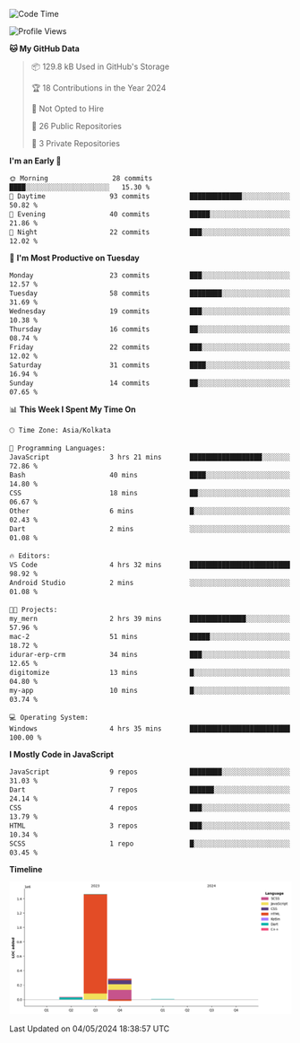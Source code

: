 <!--START_SECTION:waka-->
![Code Time](http://img.shields.io/badge/Code%20Time-358%20hrs%2026%20mins-blue)

![Profile Views](http://img.shields.io/badge/Profile%20Views-11-blue)

**🐱 My GitHub Data** 

> 📦 129.8 kB Used in GitHub's Storage 
 > 
> 🏆 18 Contributions in the Year 2024
 > 
> 🚫 Not Opted to Hire
 > 
> 📜 26 Public Repositories 
 > 
> 🔑 3 Private Repositories 
 > 
**I'm an Early 🐤** 

```text
🌞 Morning                28 commits          ████░░░░░░░░░░░░░░░░░░░░░   15.30 % 
🌆 Daytime                93 commits          █████████████░░░░░░░░░░░░   50.82 % 
🌃 Evening                40 commits          █████░░░░░░░░░░░░░░░░░░░░   21.86 % 
🌙 Night                  22 commits          ███░░░░░░░░░░░░░░░░░░░░░░   12.02 % 
```
📅 **I'm Most Productive on Tuesday** 

```text
Monday                   23 commits          ███░░░░░░░░░░░░░░░░░░░░░░   12.57 % 
Tuesday                  58 commits          ████████░░░░░░░░░░░░░░░░░   31.69 % 
Wednesday                19 commits          ███░░░░░░░░░░░░░░░░░░░░░░   10.38 % 
Thursday                 16 commits          ██░░░░░░░░░░░░░░░░░░░░░░░   08.74 % 
Friday                   22 commits          ███░░░░░░░░░░░░░░░░░░░░░░   12.02 % 
Saturday                 31 commits          ████░░░░░░░░░░░░░░░░░░░░░   16.94 % 
Sunday                   14 commits          ██░░░░░░░░░░░░░░░░░░░░░░░   07.65 % 
```


📊 **This Week I Spent My Time On** 

```text
🕑︎ Time Zone: Asia/Kolkata

💬 Programming Languages: 
JavaScript               3 hrs 21 mins       ██████████████████░░░░░░░   72.86 % 
Bash                     40 mins             ████░░░░░░░░░░░░░░░░░░░░░   14.80 % 
CSS                      18 mins             ██░░░░░░░░░░░░░░░░░░░░░░░   06.67 % 
Other                    6 mins              █░░░░░░░░░░░░░░░░░░░░░░░░   02.43 % 
Dart                     2 mins              ░░░░░░░░░░░░░░░░░░░░░░░░░   01.08 % 

🔥 Editors: 
VS Code                  4 hrs 32 mins       █████████████████████████   98.92 % 
Android Studio           2 mins              ░░░░░░░░░░░░░░░░░░░░░░░░░   01.08 % 

🐱‍💻 Projects: 
my_mern                  2 hrs 39 mins       ██████████████░░░░░░░░░░░   57.96 % 
mac-2                    51 mins             █████░░░░░░░░░░░░░░░░░░░░   18.72 % 
idurar-erp-crm           34 mins             ███░░░░░░░░░░░░░░░░░░░░░░   12.65 % 
digitomize               13 mins             █░░░░░░░░░░░░░░░░░░░░░░░░   04.80 % 
my-app                   10 mins             █░░░░░░░░░░░░░░░░░░░░░░░░   03.74 % 

💻 Operating System: 
Windows                  4 hrs 35 mins       █████████████████████████   100.00 % 
```

**I Mostly Code in JavaScript** 

```text
JavaScript               9 repos             ████████░░░░░░░░░░░░░░░░░   31.03 % 
Dart                     7 repos             ██████░░░░░░░░░░░░░░░░░░░   24.14 % 
CSS                      4 repos             ███░░░░░░░░░░░░░░░░░░░░░░   13.79 % 
HTML                     3 repos             ███░░░░░░░░░░░░░░░░░░░░░░   10.34 % 
SCSS                     1 repo              █░░░░░░░░░░░░░░░░░░░░░░░░   03.45 % 
```



**Timeline**

![Lines of Code chart](https://raw.githubusercontent.com/sairam030/sairam030/main/assets/bar_graph.png)


 Last Updated on 04/05/2024 18:38:57 UTC
<!--END_SECTION:waka-->

